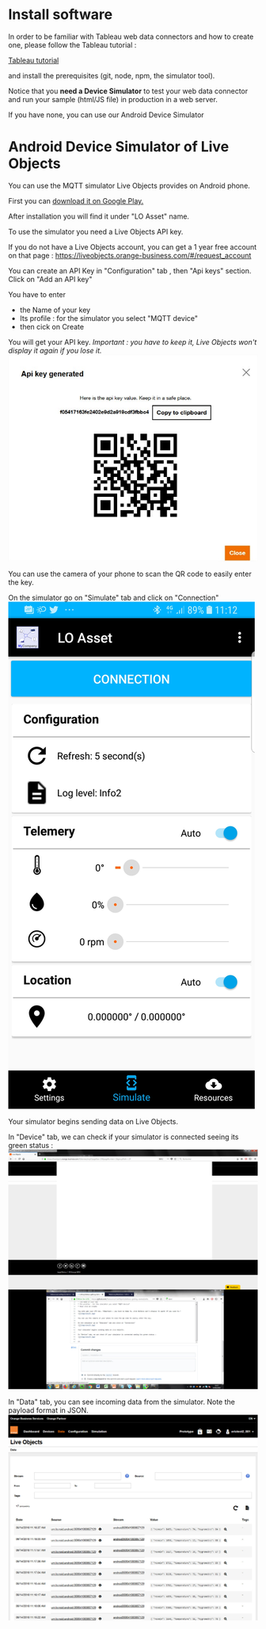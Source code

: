 # Install software #
In order to be familiar with Tableau web data connectors and how to create one, please follow the Tableau tutorial :

[Tableau tutorial](http://tableau.github.io/webdataconnector/docs/)

and install the prerequisites (git, node, npm, the simulator tool).

Notice that you **need a Device Simulator** to test your web data connector and run your sample (html/JS file) in production in a web server.

If you have none, you can use our Android Device Simulator

# Android Device Simulator of Live Objects #

You can use the MQTT simulator Live Objects provides on Android phone.

First you can [download it on Google Play.](https://play.google.com/store/apps/details?id=com.orange.lo.assetdemo)

After installation you will find it under "LO Asset" name.

To use the simulator you need a Live Objects API key.

If you do not have a Live Objects account, you can get a 1 year free account on that page : https://liveobjects.orange-business.com/#/request_account

You can create an API Key in "Configuration" tab , then "Api keys" section.
Click on "Add an API key"

You have to enter 
* the Name of your key
* Its profile : for the simulator you select "MQTT device"
* then cick on Create

You will get your API key. *Important : you have to keep it, Live Objects won't display it again if you lose it.*
![](img/simul1.jpg)

You can use the camera of your phone to scan the QR code to easily enter the key.

On the simulator go on "Simulate" tab and click on "Connection"
![](img/simul2.jpg)

Your simulator begins sending data on Live Objects.

In "Device" tab, we can check if your simulator is connected seeing its green status :
![](img/simul3.jpg)

In "Data" tab, you can see incoming data from the simulator. Note the payload format in JSON.
![](img/simul4.jpg)
